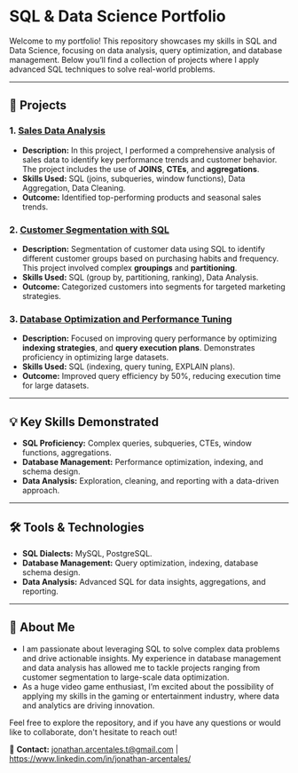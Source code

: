 # SQL & Data Science Portfolio

Welcome to my portfolio! This repository showcases my skills in SQL and Data Science, focusing on data analysis, query optimization, and database management. Below you’ll find a collection of projects where I apply advanced SQL techniques to solve real-world problems.

---

## 📁 Projects

### 1. [Sales Data Analysis](link-to-project-folder)
- **Description:** In this project, I performed a comprehensive analysis of sales data to identify key performance trends and customer behavior. The project includes the use of **JOINS**, **CTEs**, and **aggregations**.
- **Skills Used:** SQL (joins, subqueries, window functions), Data Aggregation, Data Cleaning.
- **Outcome:** Identified top-performing products and seasonal sales trends.

### 2. [Customer Segmentation with SQL](link-to-project-folder)
- **Description:** Segmentation of customer data using SQL to identify different customer groups based on purchasing habits and frequency. This project involved complex **groupings** and **partitioning**.
- **Skills Used:** SQL (group by, partitioning, ranking), Data Analysis.
- **Outcome:** Categorized customers into segments for targeted marketing strategies.

### 3. [Database Optimization and Performance Tuning](link-to-project-folder)
- **Description:** Focused on improving query performance by optimizing **indexing strategies**, and **query execution plans**. Demonstrates proficiency in optimizing large datasets.
- **Skills Used:** SQL (indexing, query tuning, EXPLAIN plans).
- **Outcome:** Improved query efficiency by 50%, reducing execution time for large datasets.

---

## 💡 Key Skills Demonstrated
- **SQL Proficiency:** Complex queries, subqueries, CTEs, window functions, aggregations.
- **Database Management:** Performance optimization, indexing, and schema design.
- **Data Analysis:** Exploration, cleaning, and reporting with a data-driven approach.

---

## 🛠 Tools & Technologies
- **SQL Dialects:** MySQL, PostgreSQL.
- **Database Management:** Query optimization, indexing, database schema design.
- **Data Analysis:** Advanced SQL for data insights, aggregations, and reporting.

---

## 📝 About Me
- I am passionate about leveraging SQL to solve complex data problems and drive actionable insights. My experience in database management and data analysis has allowed me to tackle projects ranging from customer segmentation to large-scale data optimization.
- As a huge video game enthusiast, I’m excited about the possibility of applying my skills in the gaming or entertainment industry, where data and analytics are driving innovation.

Feel free to explore the repository, and if you have any questions or would like to collaborate, don't hesitate to reach out!

📧 **Contact:** jonathan.arcentales.t@gmail.com | https://www.linkedin.com/in/jonathan-arcentales/
